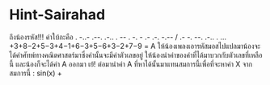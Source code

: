 # Hint-Sairahad
ถึงน้องรหัส!!!
คำใบ้กะคือ . -..- .--. .-.. . -- . -. - .- .-. -.-- / .- -. --. .-.. . ... +3+8−2+5−3+4−1+6−3+5−6+3−2+7−9 = A
ให้น้องเพลงเอารหัสมอสไปแปลมาน้องจะได้คำศัทพ์ทางคณิตศาสตร์มาซึ่งคำนั้นจะมีค่าตัวเลขอยู่ ให้น้องนำค่าของคำที่ได้มาบวกกับตัวเลขที่เหลือนี้ และน้องก็จะได้ค่า A ออกมา เย้! 
ต่อมานำค่า A ที่หาได้นั้นมาแทนสมการนี้เพื่อที่จะหาค่า X จากสมการนี้ :
sin(x) + 
